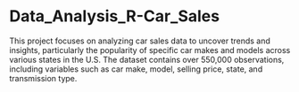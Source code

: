 # Data_Analysis_R-Car_Sales
This project focuses on analyzing car sales data to uncover trends and insights, particularly the popularity of specific car makes and models across various states in the U.S. The dataset contains over 550,000 observations, including variables such as car make, model, selling price, state, and transmission type.
